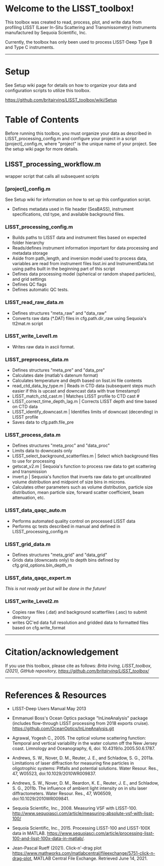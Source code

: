 # Welcome to the LISST_toolbox!
This toolbox was created to read, process, plot, and write data from profiling LISST (Laser In-Situ Scattering and Transmissometry) instruments manufactured by Sequoia Scientific, Inc.

Currently, the toolbox has only been used to process LISST-Deep Type B and Type C instruments. 

***
# Setup
See Setup wiki page for details on how to organize your data and configuration scripts to utilize this toolbox. 

https://github.com/britairving/LISST_toolbox/wiki/Setup

# Table of Contents
Before running this toolbox, you must organize your data as described in LISST_processing_config.m and configure your project in a script [project]\_config.m, where "project" is the unique name of your project. See the setup wiki page for more details.
## LISST_processing_workflow.m 
wrapper script that calls all subsequent scripts

### [project]\_config.m
See Setup wiki for information on how to set up this configuration script.
* Defines metadata used in file header (SeaBASS), instrument specifications, ctd type, and available background files. 

### LISST_processing_config.m 
* Builds paths to LISST data and instrument files based on expected folder hierarchy
* Reads/defines instrument information important for data processing and metadata storage
* Aside from path_length, and inversion model used to process data, variables are read from instrument files lisst.ini and InstrumentData.txt using paths built in the beginning part of this script
* Defines data processing model (spherical or random shaped particles), and grid settings
* Defines QC flags 
* Defines automatic QC tests.

### LISST_read_raw_data.m 
* Defines structures "meta_raw" and "data_raw"
* Converts raw data (*.DAT) files in cfg.path.dir_raw using Sequoia's tt2mat.m script

### LISST_write_Level1.m
* Writes raw data in ascii format.

### LISST_preprocess_data.m
* Defines structures "meta_pre" and "data_pre"
* Calculates date (matlab's datenum format) 
* Calculates temperature and depth based on lisst.ini file contents
* read_ctd_data_by_type.m | Reads in CTD data (subsequent steps much easier if this is upcast and downcast data with true timestamp!)
* LISST_match_ctd_cast.m | Matches LISST profile to CTD cast #
* LISST_correct_time_depth_lag.m | Corrects LISST depth and time based on CTD data
* LISST_identify_downcast.m | Identifies limits of downcast (decending) in LISST profile
* Saves data to cfg.path.file_pre

### LISST_process_data.m
* Defines structures "meta_proc" and "data_proc"
* Limits data to downcasts only
* LISST_select_background_scatterfiles.m | Select which background files to use for processing
* getscat_v2.m | Sequoia's function to process raw data to get scattering and transmission
* invert.p | Sequoia's function that inverts raw data to get uncalibrated volume distribution and midpoint of size bins in microns.
* Calculates other parameters such as volume distribution, particle size distribution, mean particle size, forward scatter coefficient, beam attenuation, etc. 

### LISST_data_qaqc_auto.m
* Performs automated quality control on processed LISST data
* Performs qc tests described in manual and defined in LISST_processing_config.m

### LISST_grid_data.m
* Defines structures "meta_grid" and "data_grid"
* Grids data (downcasts only) to depth bins defined by cfg.grid_options.bin_depth_m
### LISST_data_qaqc_expert.m
_This is not ready yet but will be done in the future!_

### LISST_write_Level2.m 
* Copies raw files (.dat) and background scatterfiles (.asc) to submit directory
* writes QC'ed data full resolution and gridded data to formatted files based on cfg.write_format
***

# Citation/acknowledgement
If you use this toolbox, please cite as follows:
_Brita Irving, LISST_toolbox, (2021), GitHub repository, https://github.com/britairving/LISST_toolbox/_
***

# References & Resources
* LISST-Deep Users Manual May 2013

* Emmanuel Boss's Ocean Optics package "InLineAnalysis" package (includes flow-through LISST processing from 2018 exports cruise). https://github.com/OceanOptics/InLineAnalysis.git

* Agrawal, Yogesh C., 2005. The optical volume scattering function: Temporal and vertical variability in the water column off the New Jersey coast. Limnology and Oceanography, 6, doi: 10.4319/lo.2005.50.6.1787.

* Andrews, S. W., Nover, D. M., Reuter, J. E., and Schladow, S. G., 2011a. Limitations of laser diffraction for measuring fine particles in oligotrophic systems: Pitfalls and potential solutions. Water Resour. Res., 47, W05523, doi:10.1029/2010WR009837.

* Andrews, S. W., Nover, D. M., Reardon, K. E., Reuter, J. E., and Schladow, S. G., 2011b. The influence of ambient light intensity on in situ laser diffractometers. Water Resour. Res., 47, W06509, doi:10.1029/2010WR009841. 

* Sequoia Scientific, Inc., 2008. Measuring VSF with LISST-100. http://www.sequoiasci.com/article/measuring-absolute-vsf-with-lisst-100/

* Sequoia Scientific, Inc., 2015. Processing LISST-100 and LISST-100X data in MATLAB. https://www.sequoiasci.com/article/processing-lisst-100-and-lisst-100x-data-in-matlab/.
* Jean-Pascal Rueff (2021). Click-n'-drag plot https://www.mathworks.com/matlabcentral/fileexchange/5751-click-n-drag-plot, MATLAB Central File Exchange. Retrieved June 14, 2021.
